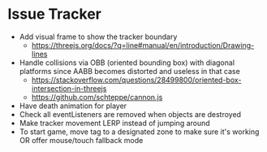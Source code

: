 # Issue Tracker

- Add visual frame to show the tracker boundary
  - https://threejs.org/docs/?q=line#manual/en/introduction/Drawing-lines
- Handle collisions via OBB (oriented bounding box) with diagonal platforms since AABB becomes distorted and useless in that case
  - https://stackoverflow.com/questions/28499800/oriented-box-intersection-in-threejs
  - https://github.com/schteppe/cannon.js
- Have death animation for player
- Check all eventListeners are removed when objects are destroyed
- Make tracker movement LERP instead of jumping around
- To start game, move tag to a designated zone to make sure it's working OR offer mouse/touch fallback mode